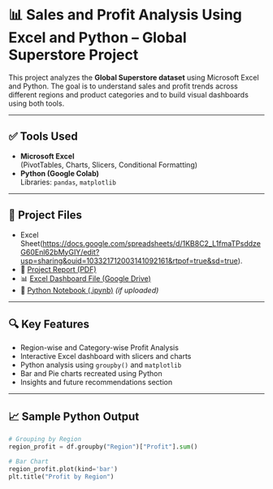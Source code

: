 # 📊 Sales and Profit Analysis Using Excel and Python – Global Superstore Project

This project analyzes the **Global Superstore dataset** using Microsoft Excel and Python. The goal is to understand sales and profit trends across different regions and product categories and to build visual dashboards using both tools.

---

## ✅ Tools Used

- **Microsoft Excel**  
  (PivotTables, Charts, Slicers, Conditional Formatting)
- **Python (Google Colab)**  
  Libraries: `pandas`, `matplotlib`

---

## 📂 Project Files

- Excel Sheet(https://docs.google.com/spreadsheets/d/1KB8C2_L1fmaTPsddzeG60Enl62bMyGIY/edit?usp=sharing&ouid=103321712003141092161&rtpof=true&sd=true).
- 📄 [Project Report (PDF)](https://drive.google.com/file/d/1QE44P48bJ_4MieHbRNi4Zba4Z7VI-v0Y/view?usp=sharing)
- 📊 [Excel Dashboard File (Google Drive)](https://docs.google.com/spreadsheets/d/1MSqbVZuFZPAJabS8s1Dy1CYTKp3K6yDo/edit?usp=sharing&ouid=103321712003141092161&rtpof=true&sd=true)
- 🐍 [Python Notebook (.ipynb)](https://colab.research.google.com/drive/1C9Q8pdjJRAkkgeixUcQknWShLuXgbGKl?usp=sharing) *(if uploaded)*

---

## 🔍 Key Features

- Region-wise and Category-wise Profit Analysis
- Interactive Excel dashboard with slicers and charts
- Python analysis using `groupby()` and `matplotlib`
- Bar and Pie charts recreated using Python
- Insights and future recommendations section

---

## 📈 Sample Python Output

```python
# Grouping by Region
region_profit = df.groupby("Region")["Profit"].sum()

# Bar Chart
region_profit.plot(kind='bar')
plt.title("Profit by Region")
